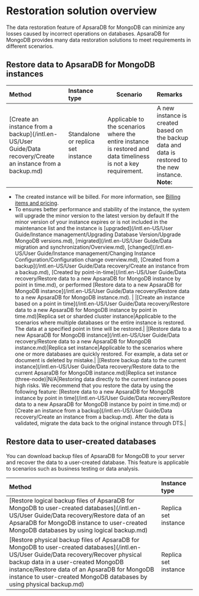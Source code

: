 # Restoration solution overview

The data restoration feature of ApsaraDB for MongoDB can minimize any losses caused by incorrect operations on databases. ApsaraDB for MongoDB provides many data restoration solutions to meet requirements in different scenarios.

## Restore data to ApsaraDB for MongoDB instances

|Method|Instance type|Scenario|Remarks|
|:-----|:------------|--------|:------|
|[Create an instance from a backup](/intl.en-US/User Guide/Data recovery/Create an instance from a backup.md)|Standalone or replica set instance|Applicable to the scenarios where the entire instance is restored and data timeliness is not a key requirement.|A new instance is created based on the backup data and data is restored to the new instance. **Note:**

-   The created instance will be billed. For more information, see [Billing items and pricing](~~54285~~).
-   To ensures better performance and stability of the instance, the system will upgrade the minor version to the latest version by default If the minor version of your instance expires or is not included in the maintenance list and the instance is [upgraded](/intl.en-US/User Guide/Instance management/Upgrading Database Version/Upgrade MongoDB versions.md), [migrated](/intl.en-US/User Guide/Data migration and synchronization/Overview.md), [changed](/intl.en-US/User Guide/Instance management/Changing Instance Configuration/Configuration change overview.md), [Created from a backup](/intl.en-US/User Guide/Data recovery/Create an instance from a backup.md), [Created by point-in-time](/intl.en-US/User Guide/Data recovery/Restore data to a new ApsaraDB for MongoDB instance by point in time.md), or performed [Restore data to a new ApsaraDB for MongoDB instance](/intl.en-US/User Guide/Data recovery/Restore data to a new ApsaraDB for MongoDB instance.md). |
|[Create an instance based on a point in time](/intl.en-US/User Guide/Data recovery/Restore data to a new ApsaraDB for MongoDB instance by point in time.md)|Replica set or sharded cluster instance|Applicable to the scenarios where multiple databases or the entire instance is restored. The data at a specified point in time will be restored.|
|[Restore data to a new ApsaraDB for MongoDB instance](/intl.en-US/User Guide/Data recovery/Restore data to a new ApsaraDB for MongoDB instance.md)|Replica set instance|Applicable to the scenarios where one or more databases are quickly restored. For example, a data set or document is deleted by mistake.|
|[Restore backup data to the current instance](/intl.en-US/User Guide/Data recovery/Restore data to the current ApsaraDB for MongoDB instance.md)|Replica set instance \(three-node\)|N/A|Restoring data directly to the current instance poses high risks. We recommend that you restore the data by using the following feature: [Restore data to a new ApsaraDB for MongoDB instance by point in time](/intl.en-US/User Guide/Data recovery/Restore data to a new ApsaraDB for MongoDB instance by point in time.md) or [Create an instance from a backup](/intl.en-US/User Guide/Data recovery/Create an instance from a backup.md). After the data is validated, migrate the data back to the original instance through DTS.|

## Restore data to user-created databases

You can download backup files of ApsaraDB for MongoDB to your server and recover the data to a user-created database. This feature is applicable to scenarios such as business testing or data analysis.

|Method|Instance type|
|:-----|:------------|
|[Restore logical backup files of ApsaraDB for MongoDB to user-created databases](/intl.en-US/User Guide/Data recovery/Restore data of an ApsaraDB for MongoDB instance to user-created MongoDB databases by using logical backup.md)|Replica set instance|
|[Restore physical backup files of ApsaraDB for MongoDB to user-created databases](/intl.en-US/User Guide/Data recovery/Recover physical backup data in a user-created MongoDB instance/Restore data of an ApsaraDB for MongoDB instance to user-created MongoDB databases by using physical backup.md)|Replica set instance|

